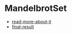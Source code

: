 # MandelbrotSet
- [read-more-about-it](https://sanyamasoudi.github.io/mandelbrot-post/)
- [final-result](https://www.reddit.com/user/sani_msd/comments/10k31ek/mandelbrot/?utm_source=share&utm_medium=web3x&utm_name=web3xcss&utm_term=1&utm_content=share_button)
